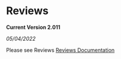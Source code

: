 # Reviews

**Current Version 2.011**

*05/04/2022*

Please see Reviews [Reviews Documentation](Docs/tgreviews-documentation.pdf)
